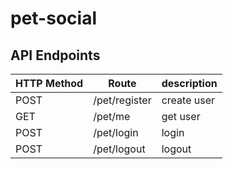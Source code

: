 # pet-social


## **API Endpoints**
| HTTP Method | Route                   | description                       |
| ---         | ---                     | ---                               |
| POST        | /pet/register | create user                       |
| GET         | /pet/me | get user                          |
| POST         | /pet/login | login                          |
| POST         | /pet/logout | logout                          |
